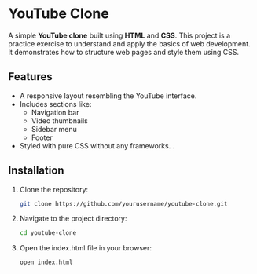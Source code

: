 # YouTube Clone

A simple **YouTube clone** built using **HTML** and **CSS**. This project is a practice exercise to understand and apply the basics of web development. It demonstrates how to structure web pages and style them using CSS.

## Features

- A responsive layout resembling the YouTube interface.
- Includes sections like:
  - Navigation bar
  - Video thumbnails
  - Sidebar menu
  - Footer
- Styled with pure CSS without any frameworks.
.

## Installation

1. Clone the repository:
   ```bash
   git clone https://github.com/yourusername/youtube-clone.git
   
2. Navigate to the project directory:
    ```bash
   cd youtube-clone
   
3. Open the index.html file in your browser:
    ```bash
   open index.html
